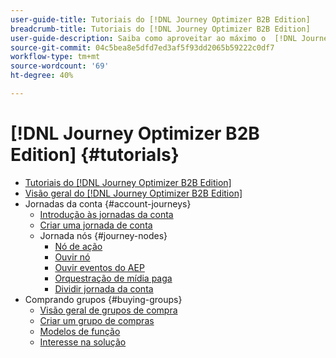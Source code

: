 ```yaml
---
user-guide-title: Tutoriais do [!DNL Journey Optimizer B2B Edition]
breadcrumb-title: Tutoriais do [!DNL Journey Optimizer B2B Edition]
user-guide-description: Saiba como aproveitar ao máximo o  [!DNL Journey Optimizer B2B Edition]. Orquestre jornadas de conta e grupo de compras usando a IA generativa integrada e automação líder de setor para maximizar a demanda por ofertas específicas.
source-git-commit: 04c5bea8e5dfd7ed3af5f93dd2065b59222c0df7
workflow-type: tm+mt
source-wordcount: '69'
ht-degree: 40%

---
```



# [!DNL Journey Optimizer B2B Edition] {#tutorials}

+ [Tutoriais do [!DNL Journey Optimizer B2B Edition]](overview.md)
+ [Visão geral do [!DNL Journey Optimizer B2B Edition]](/help/overview-video.md)
+ Jornadas da conta {#account-journeys}
   + [Introdução às jornadas da conta](/help/account-journeys/introducing-account-journeys.md)
   + [Criar uma jornada de conta](/help/account-journeys/create-an-account-journey.md)
   + Jornada nós {#journey-nodes}
      + [Nó de ação](/help/account-journeys/journey-nodes/action-node.md)
      + [Ouvir nó](/help/account-journeys/journey-nodes/listen-node.md)
      + [Ouvir eventos do AEP](/help/account-journeys/journey-nodes/listen-for-aep-events.md)
      + [Orquestração de mídia paga](/help/account-journeys/journey-nodes/paid-media-orchestration.md)
      + [Dividir jornada da conta](/help/account-journeys/journey-nodes/split-account-journey.md)
+ Comprando grupos {#buying-groups}
   + [Visão geral de grupos de compra](/help/buying-groups/buying-groups-overview.md)
   + [Criar um grupo de compras](/help/buying-groups/create-a-buying-group.md)
   + [Modelos de função](/help/buying-groups/role-templates.md)
   + [Interesse na solução](/help/buying-groups/solution-interest.md)
